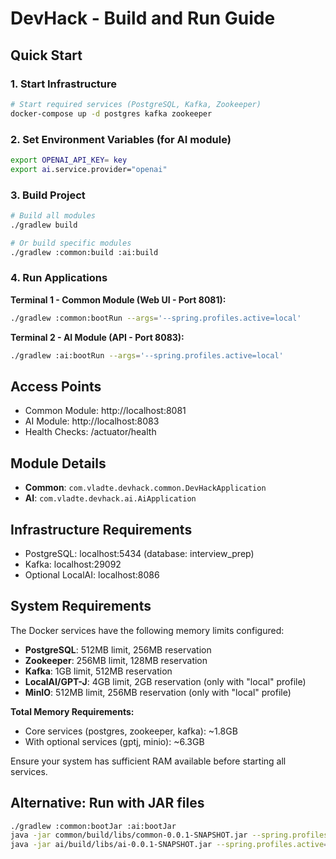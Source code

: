 # DevHack - Build and Run Guide

## Quick Start

### 1. Start Infrastructure

```bash
# Start required services (PostgreSQL, Kafka, Zookeeper)
docker-compose up -d postgres kafka zookeeper
```

### 2. Set Environment Variables (for AI module)

```bash
export OPENAI_API_KEY= key
export ai.service.provider="openai"
```

### 3. Build Project

```bash
# Build all modules
./gradlew build

# Or build specific modules
./gradlew :common:build :ai:build
```

### 4. Run Applications

**Terminal 1 - Common Module (Web UI - Port 8081):**

```bash
./gradlew :common:bootRun --args='--spring.profiles.active=local'
```

**Terminal 2 - AI Module (API - Port 8083):**

```bash
./gradlew :ai:bootRun --args='--spring.profiles.active=local'
```

## Access Points

- Common Module: http://localhost:8081
- AI Module: http://localhost:8083
- Health Checks: /actuator/health

## Module Details

- **Common**: `com.vladte.devhack.common.DevHackApplication`
- **AI**: `com.vladte.devhack.ai.AiApplication`

## Infrastructure Requirements

- PostgreSQL: localhost:5434 (database: interview_prep)
- Kafka: localhost:29092
- Optional LocalAI: localhost:8086

## System Requirements

The Docker services have the following memory limits configured:

- **PostgreSQL**: 512MB limit, 256MB reservation
- **Zookeeper**: 256MB limit, 128MB reservation
- **Kafka**: 1GB limit, 512MB reservation
- **LocalAI/GPT-J**: 4GB limit, 2GB reservation (only with "local" profile)
- **MinIO**: 512MB limit, 256MB reservation (only with "local" profile)

**Total Memory Requirements:**

- Core services (postgres, zookeeper, kafka): ~1.8GB
- With optional services (gptj, minio): ~6.3GB

Ensure your system has sufficient RAM available before starting all services.

## Alternative: Run with JAR files

```bash
./gradlew :common:bootJar :ai:bootJar
java -jar common/build/libs/common-0.0.1-SNAPSHOT.jar --spring.profiles.active=local &
java -jar ai/build/libs/ai-0.0.1-SNAPSHOT.jar --spring.profiles.active=local &
```